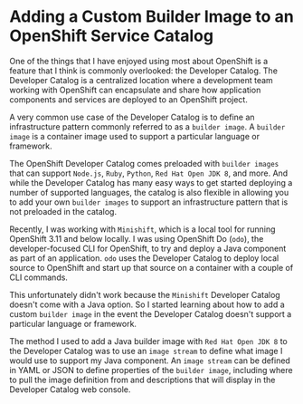 # Adding a Custom Builder Image to an OpenShift Service Catalog

One of the things that I have enjoyed using most about OpenShift is a feature
that I think is commonly overlooked: the Developer Catalog. The Developer Catalog
is a centralized location where a development team working with OpenShift can
encapsulate and share how application components and services are deployed to an
OpenShift project.

A very common use case of the Developer Catalog is to define an infrastructure
pattern commonly referred to as a `builder image`. A `builder image` is a container
image used to support a particular language or framework.

The OpenShift Developer Catalog comes preloaded with `builder images` that can
support `Node.js`, `Ruby`, `Python`, `Red Hat Open JDK 8`, and more. And while the
Developer Catalog has many easy ways to get started deploying a number of supported
languages, the catalog is also flexible in allowing you to add your own `builder images`
to support an infrastructure pattern that is not preloaded in the catalog.

Recently, I was working with `Minishift`, which is a local tool for running OpenShift
3.11 and below locally. I was using OpenShift Do (`odo`), the developer-focused CLI
for OpenShift, to try and deploy a Java component as part of an application. `odo`
uses the Developer Catalog to deploy local source to OpenShift and start up that source
on a container with a couple of CLI commands.

This unfortunately didn't work because the `Minishift` Developer Catalog doesn't come
with a Java option. So I started learning about how to add a custom `builder image`
in the event the Developer Catalog doesn't support a particular language or framework.

The method I used to add a Java builder image with `Red Hat Open JDK 8` to the
Developer Catalog was to use an `image stream` to define what image I would use
to support my Java component. An `image stream` can be defined in YAML or JSON to
define properties of the `builder image`, including where to pull the image definition
from and descriptions that will display in the Developer Catalog web console.
